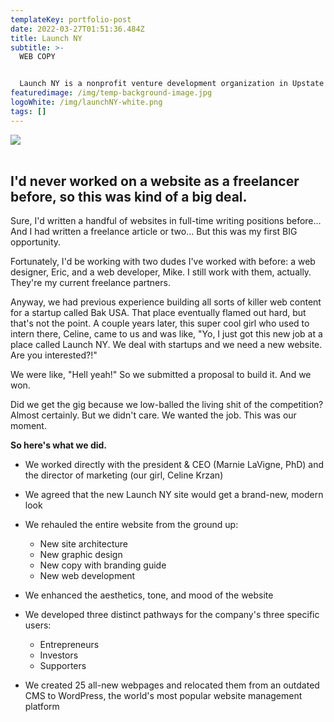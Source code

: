 ```yaml
---
templateKey: portfolio-post
date: 2022-03-27T01:51:36.484Z
title: Launch NY
subtitle: >-
  WEB COPY


  Launch NY is a nonprofit venture development organization in Upstate New York. The company provides pro bono mentoring and access to risk capital for high-growth startups.
featuredimage: /img/temp-background-image.jpg
logoWhite: /img/launchNY-white.png
tags: []
---
```

![](/img/launch-ny-feature-image.jpg)
<br>
<br>

## I'd never worked on a website as a freelancer before, so this was kind of a big deal.

Sure, I'd written a handful of websites in full-time writing positions before... And I had written a freelance article or two... But this was my first BIG opportunity. 

Fortunately, I'd be working with two dudes I've worked with before: a web designer, Eric, and a web developer, Mike. I still work with them, actually. They're my current freelance partners. 

Anyway, we had previous experience building all sorts of killer web content for a startup called Bak USA. That place eventually flamed out hard, but that's not the point. A couple years later, this super cool girl who used to intern there, Celine, came to us and was like, "Yo, I just got this new job at a place called Launch NY. We deal with startups and we need a new website. Are you interested?!"

We were like, "Hell yeah!" So we submitted a proposal to build it. And we won.

Did we get the gig because we low-balled the living shit of the competition? Almost certainly. But we didn't care. We wanted the job. This was our moment. 

**So here's what we did.** 

* We worked directly with the president & CEO (Marnie LaVigne, PhD) and the director of marketing (our girl, Celine Krzan)
* We agreed that the new Launch NY site would get a brand-new, modern look
* We rehauled the entire website from the ground up:

  * New site architecture
  * New graphic design
  * New copy with branding guide
  * New web development
* We enhanced the aesthetics, tone, and mood of the website
* We developed three distinct pathways for the company's three specific users:

  * Entrepreneurs
  * Investors
  * Supporters
* We created 25 all-new webpages and relocated them from an outdated CMS to WordPress, the world's most popular website management platform